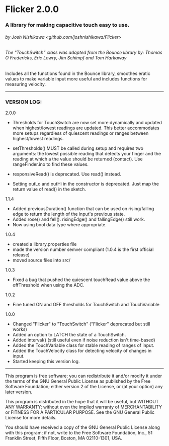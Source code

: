 # Flicker 2.0.0
### A library for making capacitive touch easy to use.
###### by Josh Nishikawa <github.com/joshnishikawa/Flicker>
###### The "TouchSwitch" class was adapted from the Bounce library by: Thomas O Fredericks, Eric Lowry, Jim Schimpf and Tom Harkaway
Includes all the functions found in the Bounce library, smoothes eratic values to make variable input more useful and includes functions for measuring velocity.
___
### VERSION LOG:
2.0.0
- Thresholds for TouchSwitch are now set more dynamically and updated when
  highest/lowest readings are updated. This better accommodates more setups 
  regardless of quiescent readings or ranges between highest/lowest readings.

- setThresholds() MUST be called during setup and requires two arguments: the lowest possible reading that detects your finger and the reading at which a the value should be returned (contact). Use rangeFinder.ino to find these values.
- responsiveRead() is deprecated. Use read() instead.
- Setting outLo and outHi in the constructor is deprecated. Just map the return
  value of read() in the sketch.


1.1.4 
- Added previousDuration() function that can be used on rising/falling edge to return the length of the input's previous state.
- Added rose() and fell(). risingEdge() and fallingEdge() still work.
- Now using bool data type where appropriate.

1.0.4 
   - created a library.properties file
   - made the version number semver compliant (1.0.4 is the first official release)
   - moved source files into src/

1.0.3
  - Fixed a bug that pushed the quiescent touchRead value above the
    offThreshold when using the ADC.
    
1.0.2
  - Fine tuned ON and OFF thresholds for TouchSwitch and TouchVariable

1.0.0
  - Changed "Flicker" to "TouchSwitch" ("Flicker" deprecated but still works)
  - Added an option to LATCH the state of a TouchSwitch.
  - Added interval() (still useful even if noise reduction isn't time-based)
  - Added the TouchVariable class for stable reading of ranges of input.
  - Added the TouchVelocity class for detecting velocity of changes in input.
  - Started keeping this version log.
___
 This program is free software; you can redistribute it and/or modify
 it under the terms of the GNU General Public License as published by
 the Free Software Foundation; either version 2 of the License, or
 (at your option) any later version.
 
 This program is distributed in the hope that it will be useful,
 but WITHOUT ANY WARRANTY; without even the implied warranty of
 MERCHANTABILITY or FITNESS FOR A PARTICULAR PURPOSE.  See the
 GNU General Public License for more details.
 
 You should have received a copy of the GNU General Public License
 along with this program; if not, write to the Free Software
 Foundation, Inc., 51 Franklin Street, Fifth Floor, Boston,
 MA 02110-1301, USA.
